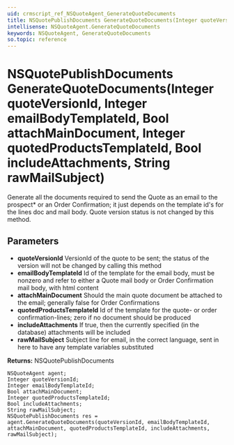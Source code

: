 ```yaml
---
uid: crmscript_ref_NSQuoteAgent_GenerateQuoteDocuments
title: NSQuotePublishDocuments GenerateQuoteDocuments(Integer quoteVersionId, Integer emailBodyTemplateId, Bool attachMainDocument, Integer quotedProductsTemplateId, Bool includeAttachments, String rawMailSubject)
intellisense: NSQuoteAgent.GenerateQuoteDocuments
keywords: NSQuoteAgent, GenerateQuoteDocuments
so.topic: reference
---
```


# NSQuotePublishDocuments GenerateQuoteDocuments(Integer quoteVersionId, Integer emailBodyTemplateId, Bool attachMainDocument, Integer quotedProductsTemplateId, Bool includeAttachments, String rawMailSubject)

Generate all the documents required to send the Quote as an email to the prospect* or an Order Confirmation; it just depends on the template id's for the lines doc and mail body. Quote version status is not changed by this method.

## Parameters

* **quoteVersionId** VersionId of the quote to be sent; the status of the version will not be changed by calling this method
* **emailBodyTemplateId** Id of the template for the email body, must be nonzero and refer to either a Quote mail body or Order Confirmation mail body, with html content
* **attachMainDocument** Should the main quote document be attached to the email; generally false for Order Confirmations
* **quotedProductsTemplateId** Id of the template for the quote- or order confirmation-lines; zero if no document should be produced
* **includeAttachments** If true, then the currently specified (in the database) attachments will be included
* **rawMailSubject** Subject line for email, in the correct language, sent in here to have any template variables substituted

**Returns:** NSQuotePublishDocuments

```crmscript
NSQuoteAgent agent;
Integer quoteVersionId;
Integer emailBodyTemplateId;
Bool attachMainDocument;
Integer quotedProductsTemplateId;
Bool includeAttachments;
String rawMailSubject;
NSQuotePublishDocuments res = agent.GenerateQuoteDocuments(quoteVersionId, emailBodyTemplateId, attachMainDocument, quotedProductsTemplateId, includeAttachments, rawMailSubject);
```

